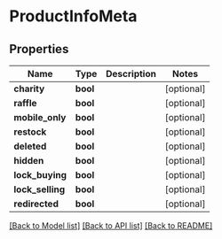 # ProductInfoMeta

## Properties
Name | Type | Description | Notes
------------ | ------------- | ------------- | -------------
**charity** | **bool** |  | [optional] 
**raffle** | **bool** |  | [optional] 
**mobile_only** | **bool** |  | [optional] 
**restock** | **bool** |  | [optional] 
**deleted** | **bool** |  | [optional] 
**hidden** | **bool** |  | [optional] 
**lock_buying** | **bool** |  | [optional] 
**lock_selling** | **bool** |  | [optional] 
**redirected** | **bool** |  | [optional] 

[[Back to Model list]](../README.md#documentation-for-models) [[Back to API list]](../README.md#documentation-for-api-endpoints) [[Back to README]](../README.md)


